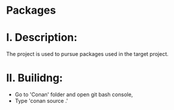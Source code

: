 # Packages

# I. Description:
The project is used to pursue packages used in the target project.

# II. Builidng:
- Go to 'Conan' folder and open git bash console,
- Type 'conan source .'




